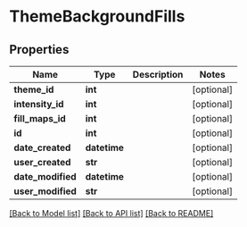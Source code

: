 # ThemeBackgroundFills

## Properties
Name | Type | Description | Notes
------------ | ------------- | ------------- | -------------
**theme_id** | **int** |  | [optional] 
**intensity_id** | **int** |  | [optional] 
**fill_maps_id** | **int** |  | [optional] 
**id** | **int** |  | [optional] 
**date_created** | **datetime** |  | [optional] 
**user_created** | **str** |  | [optional] 
**date_modified** | **datetime** |  | [optional] 
**user_modified** | **str** |  | [optional] 

[[Back to Model list]](../README.md#documentation-for-models) [[Back to API list]](../README.md#documentation-for-api-endpoints) [[Back to README]](../README.md)


